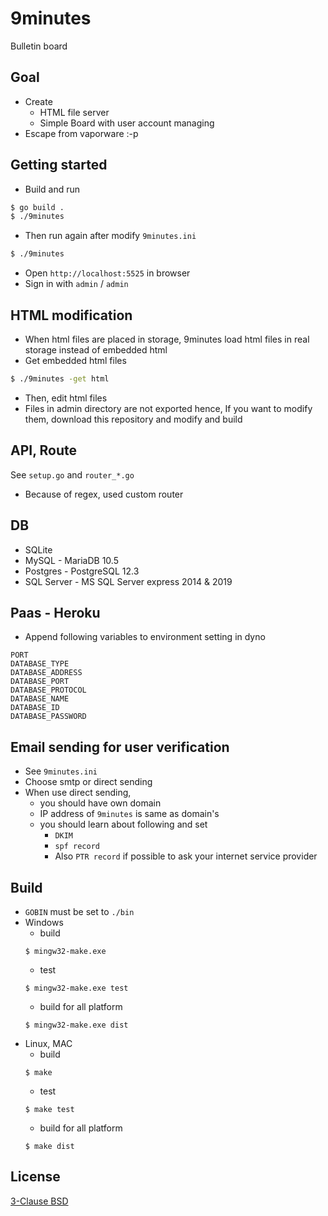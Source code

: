 # 9minutes

Bulletin board


## Goal

* Create
    * HTML file server
    * Simple Board with user account managing
* Escape from vaporware :-p


## Getting started

* Build and run
```sh
$ go build .
$ ./9minutes
```
* Then run again after modify `9minutes.ini`
```sh
$ ./9minutes
```
* Open `http://localhost:5525` in browser
* Sign in with `admin` / `admin`


## HTML modification

* When html files are placed in storage, 9minutes load html files in real storage instead of embedded html
* Get embedded html files
```sh
$ ./9minutes -get html
```
* Then, edit html files
* Files in admin directory are not exported hence, If you want to modify them, download this repository and modify and build


## API, Route

See `setup.go` and `router_*.go`

* Because of regex, used custom router


## DB

* SQLite
* MySQL - MariaDB 10.5
* Postgres - PostgreSQL 12.3
* SQL Server - MS SQL Server express 2014 & 2019


## Paas - Heroku

* Append following variables to environment setting in dyno
```
PORT
DATABASE_TYPE
DATABASE_ADDRESS
DATABASE_PORT
DATABASE_PROTOCOL
DATABASE_NAME
DATABASE_ID
DATABASE_PASSWORD
```


## Email sending for user verification

* See `9minutes.ini`
* Choose smtp or direct sending
* When use direct sending,
    * you should have own domain
    * IP address of `9minutes` is same as domain's
    * you should learn about following and set
        * `DKIM`
        * `spf record`
        * Also `PTR record` if possible to ask your internet service provider


## Build

* `GOBIN` must be set to `./bin`
* Windows
    * build
    ```
    $ mingw32-make.exe
    ```
    * test
    ```
    $ mingw32-make.exe test
    ```
    * build for all platform
    ```
    $ mingw32-make.exe dist
    ```
* Linux, MAC
    * build
    ```
    $ make
    ```
    * test
    ```
    $ make test
    ```
    * build for all platform
    ```
    $ make dist
    ```


## License

[3-Clause BSD](https://opensource.org/licenses/BSD-3-Clause)
